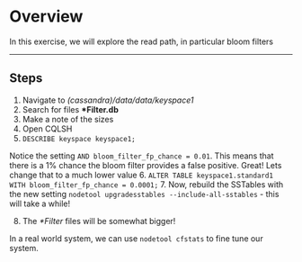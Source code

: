 # Overview
In this exercise, we will explore the read path, in particular bloom filters

---

## Steps

1. Navigate to *(cassandra)/data/data/keyspace1*  
2. Search for files **\*Filter.db**
3. Make a note of the sizes
4. Open CQLSH
5. ```DESCRIBE keyspace keyspace1;```

Notice the setting ```AND bloom_filter_fp_chance = 0.01```. This means that there is a 1% chance the bloom filter provides a false positive.  Great!
Lets change that to a much lower value
6. ```ALTER TABLE keyspace1.standard1 WITH bloom_filter_fp_chance = 0.0001;```
7. Now, rebuild the SSTables with the new setting
```nodetool upgradesstables --include-all-sstables``` - this will take a while!

8. The *\*Filter* files will be somewhat bigger!

In a real world system, we can use ```nodetool cfstats``` to fine tune our system.